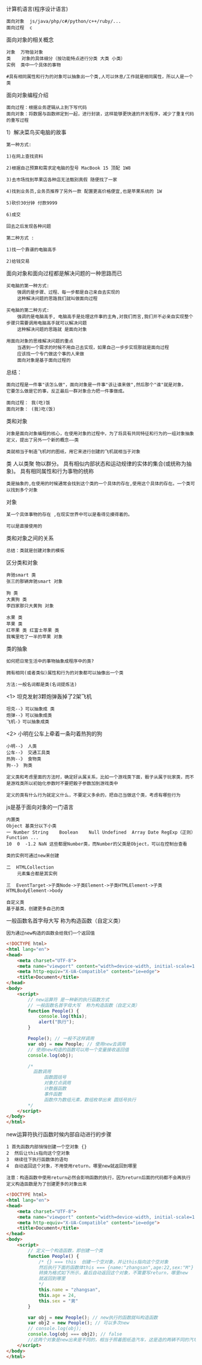 计算机语言(程序设计语言) 

    面向对象  js/java/php/c#/python/c++/ruby/...
    面向过程  c

面向对象的相关概念

    对象  万物皆对象 
    类    对象的具体细分（按功能特点进行分类 大类 小类）
    实例  类中一个具体的事物

    #具有相同属性和行为的对象可以抽象出一个类,人可以休息/工作就是相同属性，所以人是一个类


面向对象编程介绍

    面向过程：根据业务逻辑从上到下写代码
    面向对象：将数据与函数绑定到一起，进行封装，这样能够更快速的开发程序，减少了重复代码的重写过程

1）解决菜鸟买电脑的故事

    第一种方式:

    1)在网上查找资料

    2)根据自己预算和需求定电脑的型号 MacBook 15 顶配 1W8

    3)去市场找到苹果店各种店无法甄别真假 随便找了一家

    4)找到业务员,业务员推荐了另外一款 配置更高价格便宜,也是苹果系统的 1W

    5)砍价30分钟 付款9999

    6)成交

    回去之后发现各种问题

    第二种方式 :

    1)找一个靠谱的电脑高手

    2)给钱交易

面向对象和面向过程都是解决问题的一种思路而已

    买电脑的第一种方式:
        强调的是步骤、过程、每一步都是自己亲自去实现的
        这种解决问题的思路我们就叫做面向过程

    买电脑的第二种方式:
        强调的是电脑高手, 电脑高手是处理这件事的主角,对我们而言,我们并不必亲自实现整个步骤只需要调用电脑高手就可以解决问题
        这种解决问题的思路就 是面向对象

    用面向对象的思维解决问题的重点
        当遇到一个需求的时候不用自己去实现，如果自己一步步实现那就是面向过程
        应该找一个专门做这个事的人来做
        面向对象是基于面向过程的

总结：

    面向过程是一件事"该怎么做"，面向对象是一件事"该让谁来做",然后那个"谁"就是对象，
    它要怎么做是它的事，反正最后一群对象合力把一件事做成。

    面向过程： 我(吃)饭
    面向对象： (我)吃(饭)

类和对象

    对象是面向对象编程的核心，在使用对象的过程中，为了将具有共同特征和行为的一组对象抽象定义，提出了另外一个新的概念——类

    类就相当于制造飞机时的图纸，用它来进行创建的飞机就相当于对象

类
    人以类聚 物以群分。
    具有相似内部状态和运动规律的实体的集合(或统称为抽象)。 
    具有相同属性和行为事物的统称

    类是抽象的,在使用的时候通常会找到这个类的一个具体的存在,使用这个具体的存在。一个类可以找到多个对象

对象

    某一个具体事物的存在 ,在现实世界中可以是看得见摸得着的。

    可以是直接使用的

类和对象之间的关系

    总结：类就是创建对象的模板

区分类和对象

    奔驰smart 类 
    张三的那辆奔驰smart 对象

    狗 类
    大黄狗 类 
    李四家那只大黄狗 对象 

    水果 类
    苹果 类 
    红苹果 类 红富士苹果 类 
    我嘴里吃了一半的苹果 对象

类的抽象

    如何把日常生活中的事物抽象成程序中的类?

    拥有相同(或者类似)属性和行为的对象都可以抽像出一个类

    方法:一般名词都是类(名词提炼法)

<1> 坦克发射3颗炮弹轰掉了2架飞机

    坦克--》可以抽象成 类
    炮弹--》可以抽象成类
    飞机-》可以抽象成类

<2> 小明在公车上牵着一条叼着热狗的狗

    小明--》 人类
    公车--》 交通工具类
    热狗--》 食物类
    狗--》 狗类

    定义类和考虑里面的方法时，确定好从属关系，比如一个游戏类下面，骰子从属于玩家类，而不是游戏类所以初始化参数时不要把骰子参数加到游戏类中

    定义的类有什么行为就定义什么，不要定义多余的，把自己当做这个类，考虑有哪些行为

js是基于面向对象的一门语言

    内置类
    Object 基类分以下小类                     
    一 Number String    Boolean    Null Undefined  Array Date RegExp（正则） Function ...
    10  0  -1.2 NaN 这些都是Number类，而Number的父类是Object，可以在控制台查看

    类的实例可通过new来创建

    二  HTMLCollection
        元素集合都是其实例

    三  EventTarget->子类Node->子类Element->子类HTMLElement->子类HTMLBodyElement->body

    自定义类 
    基于基类，创建更多自己的类

一般函数名首字母大写  称为构造函数（自定义类）

    因为通过new构造的函数会给我们一个返回值

```html
<!DOCTYPE html>
<html lang="en">
<head>
    <meta charset="UTF-8">
    <meta name="viewport" content="width=device-width, initial-scale=1.0">
    <meta http-equiv="X-UA-Compatible" content="ie=edge">
    <title>Document</title>
</head>
<body>
    <script>
        // new运算符 是一种新的执行函数方式
        // 一般函数名首字母大写  称为构造函数（自定义类）
        function People() {
            console.log(this);
            alert("执行");
        }

        People(); // 一般不这样调用
        var obj = new People; // 使用new去调用
        // 使用new构造的函数可以用一个变量接收返回值
        console.log(obj);

        /*
          函数调用
              函数圆括号
              对象打点调用
              计数器函数
              事件函数
              函数作为数组元素，数组枚举出来 圆括号执行
        */
    </script>
</body>
</html>
```

new运算符执行函数时候内部自动进行的步骤

    1 首先函数内部悄悄创建一个空对象 {}
    2  然后让this指向这个空对象 
    3  继续往下执行函数体的语句
    4  自动返回这个对象，不用使用return，哪里new就返回到哪里

    注意：构造函数中使用return必然会影响函数的执行，因为return后面的代码都不会再执行
    定义构造函数是为了创建更多的对象出来


```html
<!DOCTYPE html>
<html lang="en">
<head>
    <meta charset="UTF-8">
    <meta name="viewport" content="width=device-width, initial-scale=1.0">
    <meta http-equiv="X-UA-Compatible" content="ie=edge">
    <title>Document</title>
</head>
<body>
    <script>
        // 定义一个构造函数，即创建一个类
        function People() {
            /* {} === this  创建一个空对象，并让this指向这个空对象
            然后执行下面的函数体this === {name:"zhangsan",age:22,sex:"M"}
            转换为格式如下所示，最后自动返回这个对象，不需要写return，哪里new
            就返回到哪里
            */
            this.name = "zhangsan",
            this.age = 24,
            this.sex = "男"
        }

        var obj = new People(); // new执行的函数就叫构造函数
        var obj2 = new People(); // 可以多次new
        // console.log(obj);  
        console.log(obj === obj2); // false 
        //这两个对象是new出来是不同的，相当于照着图纸造汽车，这是造的两辆不同的汽车
    </script>
</body>
</html>
```

